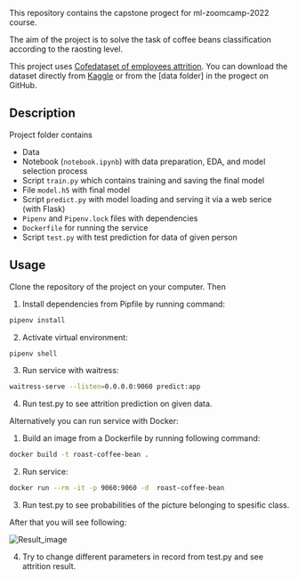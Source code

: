 This repository contains the capstone progect for ml-zoomcamp-2022 course.

The aim of the project is to solve the task of coffee beans classification according to the raosting level. 

This project uses [Cofedataset of employees attrition](https://www.kaggle.com/datasets/gpiosenka/coffee-bean-dataset-resized-224-x-224). You can download the dataset directly from [Kaggle](https://www.kaggle.com/datasets/gpiosenka/coffee-bean-dataset-resized-224-x-224) or from the [data folder] in the progect on GitHub.


## Description

Project folder contains

* Data 
* Notebook (`notebook.ipynb`) with data preparation, EDA, and model selection process
* Script `train.py` which contains  training and saving the final model
* File `model.h5` with final model
* Script `predict.py` with model loading and serving it via a web serice (with Flask)
* `Pipenv` and `Pipenv.lock` files with dependencies
* `Dockerfile` for running the service
* Script `test.py` with test prediction for data of given person 


## Usage

Clone the repository of the project on your computer. Then

1. Install dependencies from Pipfile by running command:
```sh
pipenv install
```
2. Activate virtual environment:
```sh
pipenv shell
```
3. Run service with waitress:
```sh
waitress-serve --listen=0.0.0.0:9060 predict:app
```

4. Run test.py to see attrition prediction on given data.

Alternatively you can run service with Docker:
1. Build an image from a Dockerfile by running following command:
```sh
docker build -t roast-coffee-bean .
```
2. Run service:
```sh
docker run --rm -it -p 9060:9060 -d  roast-coffee-bean
```
3. Run test.py to see probabilities of the picture belonging to spesific class.

After that you will see following:

![Result_image](screen.png)

4. Try to change different parameters in record from test.py and see attrition result.